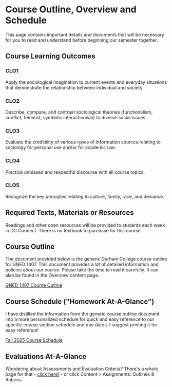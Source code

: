 # Course Outline, Overview and Schedule
This page contains important details and documents that will be necessary for you to read and understand before beginning our semester together. 

## Course Learning Outcomes
### CLO1 
Apply the sociological imagination to current events and everyday situations that demonstrate the relationship between individual and society. 
### CLO2
Describe, compare, and contrast sociological theories (functionalism, conflict, feminist, symbolic interactionism) to diverse social issues.
### CLO3
Evaluate the credibility of various types of information sources relating to sociology for personal use and/or for academic use.
### CLO4
Practice unbiased and respectful discourse with all course topics. 
### CLO5
Recognize the key principles relating to culture, family, race, and deviance. 

## Required Texts, Materials or Resources
Readings and other open resources will be provided to students each week in DC Connect. There is no textbook to purchase for this course. 

## Course Outline
The document provided below is the generic Durham College course outline for GNED 1407. This document provides a lot of detailed information and policies about our course. Please take the time to read it carefully. It can also be found in the Overview content page. 

[GNED 1407 Course Outline](https://durhamcollege.desire2learn.com/content/enforced/602910-16188.202541/GNED_1407_2025.pdf?isCourseFile=true&ou=602910)

## Course Schedule ("Homework At-A-Glance")
I have distilled the information from the generic course outline document into a more personalized schedule for quick and easy reference to our specific course section schedule and due dates. I suggest printing it for easy reference! 

[Fall 2025 Course Schedule](https://durhamcollege.desire2learn.com/d2l/common/dialogs/quickLink/quickLink.d2l?ou=602910&type=content&rcode=Durham-2579933)

## Evaluations At-A-Glance
Wondering about Assessments and Evaluation Criteria? There's a whole page for that - [click here!](https://durhamcollege.desire2learn.com/d2l/common/dialogs/quickLink/quickLink.d2l?ou=390700&type=content&rcode=Durham-1696479) - or click Content > Assignments: Outlines & Rubrics. 